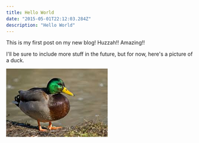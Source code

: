 ```yaml
---
title: Hello World
date: "2015-05-01T22:12:03.284Z"
description: "Hello World"
---
```


This is my first post on my new blog! Huzzah!! Amazing!!

I'll be sure to include more stuff in the future, but for now, here's a picture of a duck.


![Thicc duck](./duck.jpeg)
